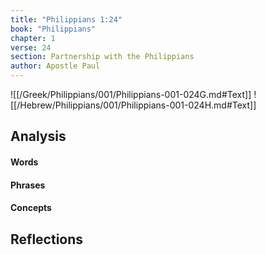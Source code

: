 ```yaml
---
title: "Philippians 1:24"
book: "Philippians"
chapter: 1
verse: 24
section: Partnership with the Philippians
author: Apostle Paul
---
```

![[/Greek/Philippians/001/Philippians-001-024G.md#Text]]
![[/Hebrew/Philippians/001/Philippians-001-024H.md#Text]]

## Analysis

#### Words

#### Phrases

#### Concepts

## Reflections
